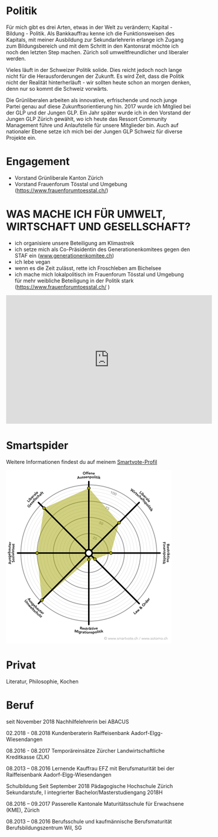 # Politik

Für mich gibt es drei Arten, etwas in der Welt zu verändern; Kapital - Bildung - Politik. Als Bankkauffrau kenne ich die Funktionsweisen des Kapitals, mit meiner Ausbildung zur Sekundarlehrerin erlange ich Zugang zum Bildungsbereich und mit dem Schritt in den Kantonsrat möchte ich noch den letzten Step machen. Zürich soll umweltfreundlicher und liberaler werden.

Vieles läuft in der Schweizer Politik solide. Dies reicht jedoch noch lange nicht für die Herausforderungen der Zukunft. Es wird Zeit, dass die Politik nicht der Realität hinterherläuft - wir sollten heute schon an morgen denken, denn nur so kommt die Schweiz vorwärts.

Die Grünliberalen arbeiten als innovative, erfrischende und noch junge Partei genau auf diese Zukunftsorientierung hin. 2017 wurde ich Mitglied bei der GLP und der Jungen GLP. Ein Jahr später wurde ich in den Vorstand der Jungen GLP Zürich gewählt, wo ich heute das Ressort Community Management führe und Anlaufstelle für unsere Mitglieder bin. Auch auf nationaler Ebene setze ich mich bei der Jungen GLP Schweiz für diverse Projekte ein.


# Engagement

* Vorstand Grünliberale Kanton Zürich
* Vorstand Frauenforum Tösstal und Umgebung (https://www.frauenforumtoesstal.ch/)

# WAS MACHE ICH FÜR UMWELT, WIRTSCHAFT UND GESELLSCHAFT?

* ich organisiere unsere Beteiligung am Klimastreik
* ich setze mich als Co-Präsidentin des Generationenkomitees gegen den STAF ein (www.generationenkomitee.ch)
* ich lebe vegan
* wenn es die Zeit zulässt, rette ich Froschleben am Bichelsee
* ich mache mich lokalpolitisch im Frauenforum Tösstal und Umgebung für mehr weibliche Beteiligung in der Politik stark  (https://www.frauenforumtoesstal.ch/ )

<div class="videoWrapper">
    <iframe width="560" height="349" src="https://www.youtube.com/embed/v6gHtM6ZztQ" frameborder="0" allowfullscreen></iframe>
</div>

# Smartspider

Weitere Informationen findest du auf meinem [Smartvote-Profil](http://www.smartvote.ch/19_zh_leg/portrait/candidate/index/40600001453?lang=de_CH)
              
<p class="center">
  <img src="./smartspider.png" class="smartspider" alt="Manuel Frick">
</p>

# Privat 

Literatur, Philosophie, Kochen

# Beruf

seit November 2018
Nachhilfelehrerin bei ABACUS

02.2018 - 08.2018
Kundenberaterin Raiffeisenbank Aadorf-Elgg-Wiesendangen

08.2016 - 08.2017
Temporäreinsätze Zürcher Landwirtschaftliche Kreditkasse (ZLK)
 
08.2013 – 08.2016 
Lernende Kauffrau EFZ mit Berufsmaturität bei der Raiffeisenbank Aadorf-Elgg-Wiesendangen 

Schulbildung
Seit September 2018
Pädagogische Hochschule Zürich Sekundarstufe, I integrierter Bachelor/Masterstudiengang 2018H 
 
08.2016 – 09.2017 
Passerelle Kantonale Maturitätsschule für Erwachsene (KME), Zürich 
 
08.2013 – 08.2016 
Berufsschule und kaufmännische Berufsmaturität Berufsbildungszentrum Wil, SG 

